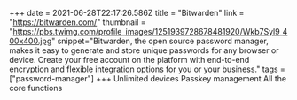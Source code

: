 +++
date = 2021-06-28T22:17:26.586Z
title = "Bitwarden"
link = "https://bitwarden.com/"
thumbnail = "https://pbs.twimg.com/profile_images/1251939728678481920/Wkb7Syl9_400x400.jpg"
snippet="Bitwarden, the open source password manager, makes it easy to generate and store unique passwords for any browser or device. Create your free account on the platform with end-to-end encryption and flexible integration options for you or your business."
tags = ["password-manager"]
+++
Unlimited devices
Passkey management
All the core functions

